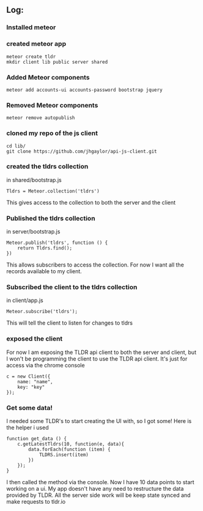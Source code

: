 ## Log:

### Installed meteor

### created meteor app

    meteor create tldr
    mkdir client lib public server shared


### Added Meteor components
    meteor add accounts-ui accounts-password bootstrap jquery

### Removed Meteor components
    meteor remove autopublish

### cloned my repo of the js client
    cd lib/
    git clone https://github.com/jhgaylor/api-js-client.git

### created the tldrs collection
in shared/bootstrap.js

    Tldrs = Meteor.collection('tldrs')


This gives access to the collection to both the server and the client

### Published the tldrs collection
in server/bootstrap.js


    Meteor.publish('tldrs', function () {
        return Tldrs.find();
    })


This allows subscribers to access the collection.  For now I want all the records available to my client.

### Subscribed the client to the tldrs collection
in client/app.js

    Meteor.subscribe('tldrs');


This will tell the client to listen for changes to tldrs


### exposed the client
For now I am exposing the TLDR api client to both the server and client, but I won't be programming the client to use the TLDR api client.  It's just for access via the chrome console

    c = new Client({
        name: "name",
        key: "key"
    });


### Get some data!
I needed some TLDR's to start creating the UI with, so I got some!  Here is the helper i used

    
    function get_data () {
        c.getLatestTldrs(10, function(e, data){
            data.forEach(function (item) {
                TLDRS.insert(item)
            })
        });
    }

I then called the method via the console. Now I have 10 data points to start working on a ui.
My app doesn't have any need to restructure the data provided by TLDR.  All the server side work will be keep state synced and make requests to tldr.io